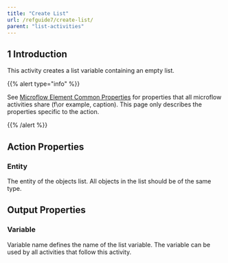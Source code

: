 ```yaml
---
title: "Create List"
url: /refguide7/create-list/
parent: "list-activities"
---
```


## 1 Introduction

This activity creates a list variable containing an empty list.

{{% alert type="info" %}}

See [Microflow Element Common Properties](/refguide7/microflow-element-common-properties/) for properties that all microflow activities share (f\or example, caption). This page only describes the properties specific to the action.

{{% /alert %}}

## Action Properties

### Entity

The entity of the objects list. All objects in the list should be of the same type.

## Output Properties

### Variable

Variable name defines the name of the list variable. The variable can be used by all activities that follow this activity.
